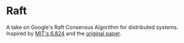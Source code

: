 # Raft

A take on Google's Raft Consensus Algorithm for distributed systems. Inspired by [MIT's 6.824](http://nil.lcs.mit.edu/6.824/2020/labs/lab-raft.html) and the [original paper](http://nil.lcs.mit.edu/6.824/2020/papers/raft-extended.pdf).

<!--

## Getting Started

These instructions will get you a copy of the project up and running on your local machine for development and testing purposes. See deployment for notes on how to deploy the project on a live system.

### Prerequisites

The things you need before installing the software.

* You need this
* And you need this
* Oh, and don't forget this

### Installation

A step by step guide that will tell you how to get the development environment up and running.

```
$ First step
$ Another step
$ Final step
```

## Usage

A few examples of useful commands and/or tasks.

```
$ First example
$ Second example
$ And keep this in mind
```

## Deployment

Additional notes on how to deploy this on a live or release system. Explaining the most important branches, what pipelines they trigger and how to update the database (if anything special).

--->
